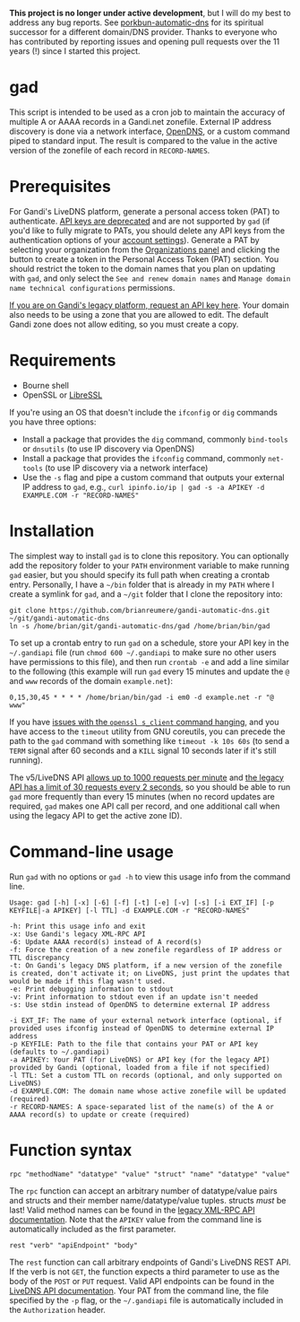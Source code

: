 **This project is no longer under active development**, but I will do my best to address any bug reports. See [porkbun-automatic-dns](https://github.com/brianreumere/porkbun-automatic-dns) for its spiritual successor for a different domain/DNS provider. Thanks to everyone who has contributed by reporting issues and opening pull requests over the 11 years (!) since I started this project.

gad
===

This script is intended to be used as a cron job to maintain the accuracy of multiple A or AAAA records in a Gandi.net zonefile. External IP address discovery is done via a network interface, [OpenDNS](http://www.opendns.com), or a custom command piped to standard input. The result is compared to the value in the active version of the zonefile of each record in `RECORD-NAMES`.

Prerequisites
=============

For Gandi's LiveDNS platform, generate a personal access token (PAT) to authenticate. [API keys are deprecated](https://api.gandi.net/docs/changelog/) and are not supported by `gad` (if you'd like to fully migrate to PATs, you should delete any API keys from the authentication options of your [account settings](https://account.gandi.net/en)). Generate a PAT by selecting your organization from the [Organizations panel](https://admin.gandi.net/organizations/) and clicking the button to create a token in the Personal Access Token (PAT) section. You should restrict the token to the domain names that you plan on updating with `gad`, and only select the `See and renew domain names` and `Manage domain name technical configurations` permissions.

[If you are on Gandi's legacy platform, request an API key here](https://www.gandi.net/admin/apixml/). Your domain also needs to be using a zone that you are allowed to edit. The default Gandi zone does not allow editing, so you must create a copy.

Requirements
============

  * Bourne shell
  * OpenSSL or [LibreSSL](http://www.libressl.org)

If you're using an OS that doesn't include the `ifconfig` or `dig` commands you have three options:
  * Install a package that provides the `dig` command, commonly `bind-tools` or `dnsutils` (to use IP discovery via OpenDNS)
  * Install a package that provides the `ifconfig` command, commonly `net-tools` (to use IP discovery via a network interface)
  * Use the `-s` flag and pipe a custom command that outputs your external IP address to `gad`, e.g., ```curl ipinfo.io/ip | gad -s -a APIKEY -d EXAMPLE.COM -r "RECORD-NAMES"```

Installation
============

The simplest way to install `gad` is to clone this repository. You can optionally add the repository folder to your `PATH` environment variable to make running `gad` easier, but you should specify its full path when creating a crontab entry. Personally, I have a `~/bin` folder that is already in my `PATH` where I create a symlink for `gad`, and a `~/git` folder that I clone the repository into:

```
git clone https://github.com/brianreumere/gandi-automatic-dns.git ~/git/gandi-automatic-dns
ln -s /home/brian/git/gandi-automatic-dns/gad /home/brian/bin/gad
```

To set up a crontab entry to run `gad` on a schedule, store your API key in the `~/.gandiapi` file (run `chmod 600 ~/.gandiapi` to make sure no other users have permissions to this file), and then run `crontab -e` and add a line similar to the following (this example will run `gad` every 15 minutes and update the `@` and `www` records of the domain `example.net`):

```
0,15,30,45 * * * * /home/brian/bin/gad -i em0 -d example.net -r "@ www"
```

If you have [issues with the `openssl s_client` command hanging](https://github.com/brianreumere/gandi-automatic-dns/issues/31), and you have access to the `timeout` utility from GNU coreutils, you can precede the path to the `gad` command with something like `timeout -k 10s 60s` (to send a `TERM` signal after 60 seconds and a `KILL` signal 10 seconds later if it's still running).

The v5/LiveDNS API [allows up to 1000 requests per minute](https://api.gandi.net/docs/reference/) and [the legacy API has a limit of 30 requests every 2 seconds](https://docs.gandi.net/en/reseller/faq/index.html), so you should be able to run `gad` more frequently than every 15 minutes (when no record updates are required, `gad` makes one API call per record, and one additional call when using the legacy API to get the active zone ID).

Command-line usage
==================

Run `gad` with no options or `gad -h` to view this usage info from the command line.

```
Usage: gad [-h] [-x] [-6] [-f] [-t] [-e] [-v] [-s] [-i EXT_IF] [-p KEYFILE|-a APIKEY] [-l TTL] -d EXAMPLE.COM -r "RECORD-NAMES"

-h: Print this usage info and exit
-x: Use Gandi's legacy XML-RPC API
-6: Update AAAA record(s) instead of A record(s)
-f: Force the creation of a new zonefile regardless of IP address or TTL discrepancy
-t: On Gandi's legacy DNS platform, if a new version of the zonefile is created, don't activate it; on LiveDNS, just print the updates that would be made if this flag wasn't used.
-e: Print debugging information to stdout
-v: Print information to stdout even if an update isn't needed
-s: Use stdin instead of OpenDNS to determine external IP address

-i EXT_IF: The name of your external network interface (optional, if provided uses ifconfig instead of OpenDNS to determine external IP address
-p KEYFILE: Path to the file that contains your PAT or API key (defaults to ~/.gandiapi)
-a APIKEY: Your PAT (for LiveDNS) or API key (for the legacy API) provided by Gandi (optional, loaded from a file if not specified)
-l TTL: Set a custom TTL on records (optional, and only supported on LiveDNS)
-d EXAMPLE.COM: The domain name whose active zonefile will be updated (required)
-r RECORD-NAMES: A space-separated list of the name(s) of the A or AAAA record(s) to update or create (required)
```

Function syntax
============

```
rpc "methodName" "datatype" "value" "struct" "name" "datatype" "value"
```

The `rpc` function can accept an arbitrary number of datatype/value pairs and structs and their member name/datatype/value tuples. structs _must_ be last! Valid method names can be found in the [legacy XML-RPC API documentation](http://doc.rpc.gandi.net/index.html). Note that the `APIKEY` value from the command line is automatically included as the first parameter.

```
rest "verb" "apiEndpoint" "body"
```

The `rest` function can call arbitrary endpoints of Gandi's LiveDNS REST API. If the verb is not `GET`, the function expects a third parameter to use as the body of the `POST` or `PUT` request. Valid API endpoints can be found in the [LiveDNS API documentation](https://api.gandi.net/docs/livedns/). Your PAT from the command line, the file specified by the `-p` flag, or the `~/.gandiapi` file is automatically included in the `Authorization` header.
